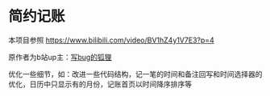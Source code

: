 # 简约记账

本项目参照 https://www.bilibili.com/video/BV1hZ4y1V7E3?p=4

原作者为b站up主：[写bug的狐狸](https://space.bilibili.com/274595492/)

优化一些细节，如：改进一些代码结构，记一笔的时间和备注回写和时间选择器的优化，日历中只显示有的月份，记账首页以时间降序排序等

